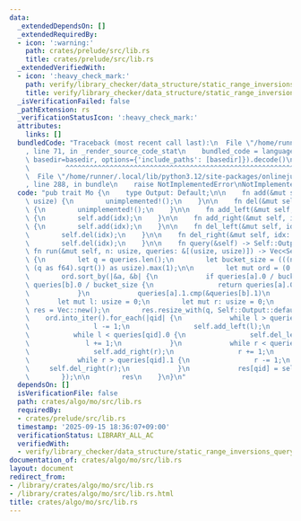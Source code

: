```yaml
---
data:
  _extendedDependsOn: []
  _extendedRequiredBy:
  - icon: ':warning:'
    path: crates/prelude/src/lib.rs
    title: crates/prelude/src/lib.rs
  _extendedVerifiedWith:
  - icon: ':heavy_check_mark:'
    path: verify/library_checker/data_structure/static_range_inversions_query/src/main.rs
    title: verify/library_checker/data_structure/static_range_inversions_query/src/main.rs
  _isVerificationFailed: false
  _pathExtension: rs
  _verificationStatusIcon: ':heavy_check_mark:'
  attributes:
    links: []
  bundledCode: "Traceback (most recent call last):\n  File \"/home/runner/.local/lib/python3.12/site-packages/onlinejudge_verify/documentation/build.py\"\
    , line 71, in _render_source_code_stat\n    bundled_code = language.bundle(stat.path,\
    \ basedir=basedir, options={'include_paths': [basedir]}).decode()\n          \
    \         ^^^^^^^^^^^^^^^^^^^^^^^^^^^^^^^^^^^^^^^^^^^^^^^^^^^^^^^^^^^^^^^^^^^^^^^^^^^^^^^^^\n\
    \  File \"/home/runner/.local/lib/python3.12/site-packages/onlinejudge_verify/languages/rust.py\"\
    , line 288, in bundle\n    raise NotImplementedError\nNotImplementedError\n"
  code: "pub trait Mo {\n    type Output: Default;\n\n    fn add(&mut self, _idx:\
    \ usize) {\n        unimplemented!();\n    }\n\n    fn del(&mut self, _idx: usize)\
    \ {\n        unimplemented!();\n    }\n\n    fn add_left(&mut self, idx: usize)\
    \ {\n        self.add(idx);\n    }\n\n    fn add_right(&mut self, idx: usize)\
    \ {\n        self.add(idx);\n    }\n\n    fn del_left(&mut self, idx: usize) {\n\
    \        self.del(idx);\n    }\n\n    fn del_right(&mut self, idx: usize) {\n\
    \        self.del(idx);\n    }\n\n    fn query(&self) -> Self::Output;\n\n   \
    \ fn run(&mut self, n: usize, queries: &[(usize, usize)]) -> Vec<Self::Output>\
    \ {\n        let q = queries.len();\n        let bucket_size = (((n as f64) /\
    \ (q as f64).sqrt()) as usize).max(1);\n\n        let mut ord = (0..q).collect::<Vec<usize>>();\n\
    \        ord.sort_by(|&a, &b| {\n            if queries[a].0 / bucket_size !=\
    \ queries[b].0 / bucket_size {\n                return queries[a].0.cmp(&queries[b].0);\n\
    \            }\n            queries[a].1.cmp(&queries[b].1)\n        });\n\n \
    \       let mut l: usize = 0;\n        let mut r: usize = 0;\n        let mut\
    \ res = Vec::new();\n        res.resize_with(q, Self::Output::default);\n    \
    \    ord.into_iter().for_each(|qid| {\n            while l > queries[qid].0 {\n\
    \                l -= 1;\n                self.add_left(l);\n            }\n \
    \           while l < queries[qid].0 {\n                self.del_left(l);\n  \
    \              l += 1;\n            }\n            while r < queries[qid].1 {\n\
    \                self.add_right(r);\n                r += 1;\n            }\n\
    \            while r > queries[qid].1 {\n                r -= 1;\n           \
    \     self.del_right(r);\n            }\n            res[qid] = self.query();\n\
    \        });\n\n        res\n    }\n}\n"
  dependsOn: []
  isVerificationFile: false
  path: crates/algo/mo/src/lib.rs
  requiredBy:
  - crates/prelude/src/lib.rs
  timestamp: '2025-09-15 18:36:07+09:00'
  verificationStatus: LIBRARY_ALL_AC
  verifiedWith:
  - verify/library_checker/data_structure/static_range_inversions_query/src/main.rs
documentation_of: crates/algo/mo/src/lib.rs
layout: document
redirect_from:
- /library/crates/algo/mo/src/lib.rs
- /library/crates/algo/mo/src/lib.rs.html
title: crates/algo/mo/src/lib.rs
---
```

